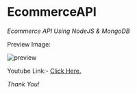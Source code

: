 # EcommerceAPI
<i>Ecommerce API Using NodeJS &amp; MongoDB</i>


Preview Image:

![preview](https://user-images.githubusercontent.com/70429983/135652599-c942f6f5-a6b3-4776-9ada-3e2c7c4ef759.PNG)


Youtube Link:- <a href="https://youtu.be/g9IfvGqkXMQ">Click Here.</a>

<i>Thank You!</i>
